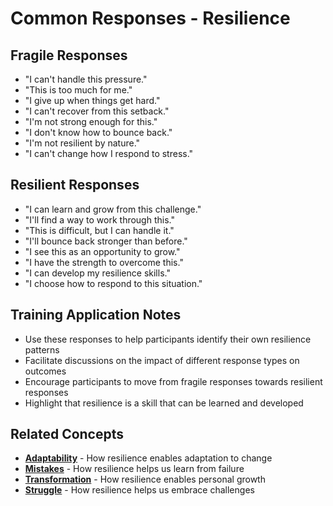 # Common Responses - Resilience

## Fragile Responses
- "I can't handle this pressure."
- "This is too much for me."
- "I give up when things get hard."
- "I can't recover from this setback."
- "I'm not strong enough for this."
- "I don't know how to bounce back."
- "I'm not resilient by nature."
- "I can't change how I respond to stress."

## Resilient Responses
- "I can learn and grow from this challenge."
- "I'll find a way to work through this."
- "This is difficult, but I can handle it."
- "I'll bounce back stronger than before."
- "I see this as an opportunity to grow."
- "I have the strength to overcome this."
- "I can develop my resilience skills."
- "I choose how to respond to this situation."

## Training Application Notes
- Use these responses to help participants identify their own resilience patterns
- Facilitate discussions on the impact of different response types on outcomes
- Encourage participants to move from fragile responses towards resilient responses
- Highlight that resilience is a skill that can be learned and developed

## Related Concepts
- **[Adaptability](../adaptability/README.md)** - How resilience enables adaptation to change
- **[Mistakes](../mistakes/README.md)** - How resilience helps us learn from failure
- **[Transformation](../transformation/README.md)** - How resilience enables personal growth
- **[Struggle](../struggle/README.md)** - How resilience helps us embrace challenges
